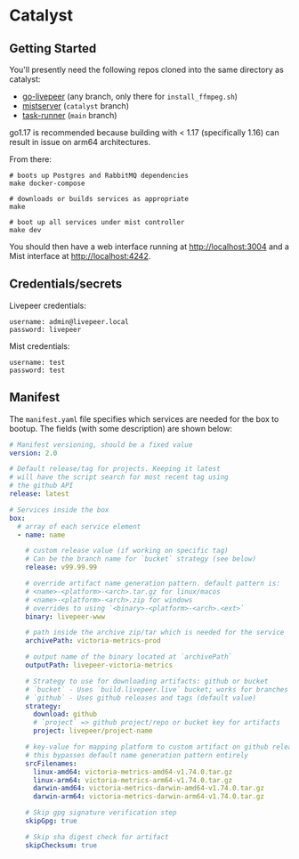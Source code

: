 # Catalyst

## Getting Started

You'll presently need the following repos cloned into the same
directory as catalyst:

 - [go-livepeer](https://github.com/livepeer/go-livepeer) (any branch, only there for `install_ffmpeg.sh`)
 - [mistserver](https://github.com/DDVTECH/mistserver) (`catalyst` branch)
 - [task-runner](https://github.com/livepeer/task-runner) (`main` branch)

go1.17 is recommended because building with < 1.17 (specifically 1.16) can result in issue on arm64 architectures.

From there:

```
# boots up Postgres and RabbitMQ dependencies
make docker-compose

# downloads or builds services as appropriate
make

# boot up all services under mist controller
make dev
```

You should then have a web interface running at
[http://localhost:3004](http://localhost:3004) and a Mist interface at
[http://localhost:4242](http://localhost:4242).

## Credentials/secrets

Livepeer credentials:

```
username: admin@livepeer.local
password: livepeer
```

Mist credentials:

```
username: test
password: test
```

## Manifest

The `manifest.yaml` file specifies which services are needed for the
box to bootup. The fields (with some description) are shown below:

```yaml
# Manifest versioning, should be a fixed value
version: 2.0

# Default release/tag for projects. Keeping it latest
# will have the script search for most recent tag using
# the github API
release: latest

# Services inside the box
box:
  # array of each service element
  - name: name

    # custom release value (if working on specific tag)
    # Can be the branch name for `bucket` strategy (see below)
    release: v99.99.99

    # override artifact name generation pattern. default pattern is:
    # <name>-<platform>-<arch>.tar.gz for linux/macos
    # <name>-<platform>-<arch>.zip for windows
    # overrides to using `<binary>-<platform>-<arch>.<ext>`
    binary: livepeer-www

    # path inside the archive zip/tar which is needed for the service
    archivePath: victoria-metrics-prod

    # output name of the binary located at `archivePath`
    outputPath: livepeer-victoria-metrics

    # Strategy to use for downloading artifacts: github or bucket
    # `bucket` - Uses `build.livepeer.live` bucket; works for branches of some projects
    # `github` - Uses github releases and tags (default value)
    strategy:
      download: github
      # `project` => github project/repo or bucket key for artifacts
      project: livepeer/project-name

    # key-value for mapping platform to custom artifact on github release page
    # this bypasses default name generation pattern entirely
    srcFilenames:
      linux-amd64: victoria-metrics-amd64-v1.74.0.tar.gz
      linux-arm64: victoria-metrics-arm64-v1.74.0.tar.gz
      darwin-amd64: victoria-metrics-darwin-amd64-v1.74.0.tar.gz
      darwin-arm64: victoria-metrics-darwin-arm64-v1.74.0.tar.gz

    # Skip gpg signature verification step
    skipGpg: true

    # Skip sha digest check for artifact
    skipChecksum: true
```
